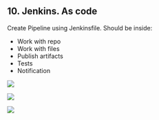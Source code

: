 ## 10. Jenkins. As code

Create Pipeline using Jenkinsfile. Should be inside:
- Work with repo
- Work with files
- Publish artifacts
- Tests
- Notification

![](https://github.com/thecobolt/sa.it-academy.by/blob/m-sa2-07-19/Igor_Kuzmin/10.Jenkins.As.code/image/pip.png)

![](https://github.com/thecobolt/sa.it-academy.by/blob/m-sa2-07-19/Igor_Kuzmin/10.Jenkins.As.code/image/slack.png)

![](https://github.com/thecobolt/sa.it-academy.by/blob/m-sa2-07-19/Igor_Kuzmin/10.Jenkins.As.code/image/cons.png)